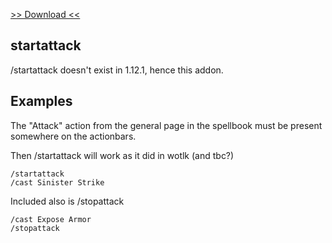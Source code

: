 [>> Download <<](https://github.com/Kyschel/startattack/releases/download/v0.1/startattack.zip)

## startattack
/startattack doesn't exist in 1.12.1, hence this addon.
## Examples
The "Attack" action from the general page in the spellbook must be present somewhere on the actionbars.

Then /startattack will work as it did in wotlk (and tbc?)
```
/startattack
/cast Sinister Strike
```
Included also is /stopattack
```
/cast Expose Armor
/stopattack
```
